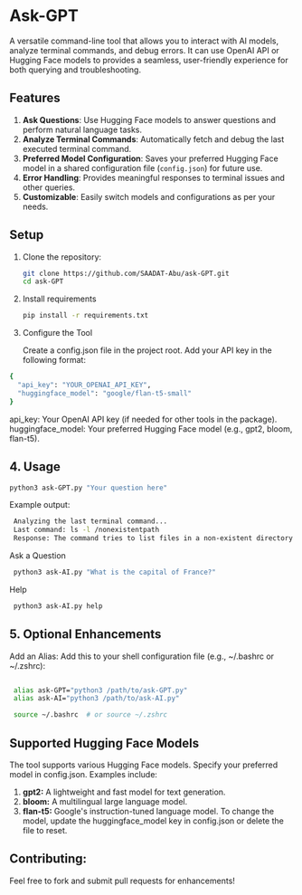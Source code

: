 # Ask-GPT

A versatile command-line tool that allows you to interact with AI models, analyze terminal commands, and debug errors. It can use OpenAI API or Hugging Face models to provides a seamless, user-friendly experience for both querying and troubleshooting.

## Features

1. **Ask Questions**: Use Hugging Face models to answer questions and perform natural language tasks.
2. **Analyze Terminal Commands**: Automatically fetch and debug the last executed terminal command.
3. **Preferred Model Configuration**: Saves your preferred Hugging Face model in a shared configuration file (`config.json`) for future use.
4. **Error Handling**: Provides meaningful responses to terminal issues and other queries.
5. **Customizable**: Easily switch models and configurations as per your needs.

## Setup

1. Clone the repository:
   ```bash
   git clone https://github.com/SAADAT-Abu/ask-GPT.git
   cd ask-GPT
   ```

2. Install requirements
   ```bash
   pip install -r requirements.txt
   ```
   
3. Configure the Tool

   Create a config.json file in the project root.
   Add your API key in the following format:

  ```bash
  {
    "api_key": "YOUR_OPENAI_API_KEY",
    "huggingface_model": "google/flan-t5-small"
  }
  ```
api_key: Your OpenAI API key (if needed for other tools in the package).
huggingface_model: Your preferred Hugging Face model (e.g., gpt2, bloom, flan-t5).

## 4. Usage 

   ```bash
   python3 ask-GPT.py "Your question here"

  ```

Example output:

  ```bash
   Analyzing the last terminal command...
   Last command: ls -l /nonexistentpath
   Response: The command tries to list files in a non-existent directory. Check the path for typos or ensure the directory exists.
  ```
Ask a Question

  ```bash
   python3 ask-AI.py "What is the capital of France?"
  ```
Help

  ```bash
   python3 ask-AI.py help
  ```

## 5. Optional Enhancements

   Add an Alias: Add this to your shell configuration file (e.g., ~/.bashrc or ~/.zshrc):

  ```bash

   alias ask-GPT="python3 /path/to/ask-GPT.py"
   alias ask-AI="python3 /path/to/ask-AI.py"

   source ~/.bashrc  # or source ~/.zshrc

  ```

## Supported Hugging Face Models
The tool supports various Hugging Face models. Specify your preferred model in config.json. Examples include:

1. **gpt2:** A lightweight and fast model for text generation.
2. **bloom:** A multilingual large language model.
3. **flan-t5:** Google's instruction-tuned language model.
To change the model, update the huggingface_model key in config.json or delete the file to reset.



## Contributing:

Feel free to fork and submit pull requests for enhancements!


